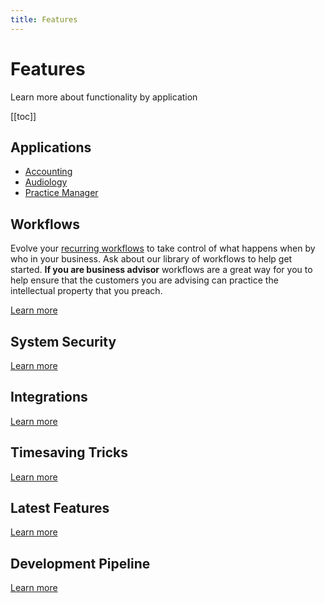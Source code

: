 ```yaml
---
title: Features
---
```


# Features

Learn more about functionality by application

[[toc]]

## Applications

- [Accounting](./accounting/)
- [Audiology](./audiology/)
- [Practice Manager](./practice-manager/)

## Workflows

Evolve your [recurring workflows](./staff-management/how-to-create-recurring-workflows/) to take control of what happens when by who in your business. Ask about our library of workflows to help get started. **If you are business advisor** workflows are a great way for you to help ensure that the customers you are advising can practice the intellectual property that you preach.

[Learn more](./workflows/)

## System Security

[Learn more](./system-security/)

## Integrations

[Learn more](./integrations/)

## Timesaving Tricks

[Learn more](./time-saving-tricks/)

## Latest Features

[Learn more](./latest-features/)

## Development Pipeline

[Learn more](./development-pipeline/)

